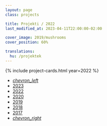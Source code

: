 ```yaml
---
layout: page
class: projects

title: Projekti / 2022
last_modified_at: 2023-04-11T22:00:00-02:00

cover_image: 2019/mushrooms
cover_position: 60%

translations:
  hu: /projektek
---
```

{% include project-cards.html year=2022 %}

<ul class="pagination center">
  <li class="waves-effect"><a href="/projekti"><i class="material-icons">chevron_left</i></a></li>
  <li class="waves-effect"><a href="/projekti">2023</a></li>
  <li class="active orange accent-2"><a href="#!">2022</a></li>
  <li class="waves-effect"><a href="/projekti/2020">2020</a></li>
  <li class="waves-effect"><a href="/projekti/2019">2019</a></li>
  <li class="waves-effect"><a href="/projekti/2018">2018</a></li>
  <li class="waves-effect"><a href="/projekti/2017">2017</a></li>
  <li class="waves-effect"><a href="/projekti/2020"><i class="material-icons">chevron_right</i></a></li>
</ul>
